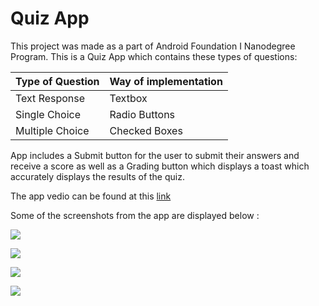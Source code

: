 # Quiz App

This project was made as a part of Android Foundation  I Nanodegree Program. This is a Quiz App which contains these types of questions:

| Type of Question | Way of implementation |
| ---------------- | --------------------- |
| Text Response    | Textbox               |
| Single Choice    | Radio Buttons         |
| Multiple Choice    | Checked Boxes         |

App includes a Submit button for the user to submit their answers and receive a score as well as a Grading button which displays a toast which accurately displays the results of the quiz.

The app vedio can be found at this [link](video.mp4) 

Some of the screenshots from the app are displayed below : 

![](screenshots/Screenshot_20180213-165149.jpg)



![](screenshots/Screenshot_20180213-165219.jpg)



![](screenshots/Screenshot_20180213-165300.jpg)





![](screenshots/Screenshot_20180213-165311.jpg)

